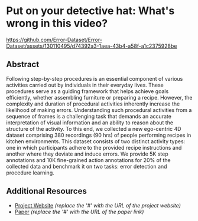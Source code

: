 # Put on your detective hat: What's wrong in this video?

https://github.com/Error-Dataset/Error-Dataset/assets/130110495/d74392a3-1aea-43b4-a58f-a1c2375928be


## Abstract
Following step-by-step procedures is an essential component of various activities carried out by individuals in their everyday lives. 
These procedures serve as a guiding framework that helps achieve goals efficiently, whether assembling furniture or preparing a recipe. 
However, the complexity and duration of procedural activities inherently increase the likelihood of making errors. 
Understanding such procedural activities from a sequence of frames is a challenging task that demands an accurate interpretation of visual information and an ability to reason about the structure of the activity. 
To this end, we collected a new ego-centric 4D dataset comprising 380 recordings (90 hrs) of people performing recipes in kitchen environments. 
This dataset consists of two distinct activity types: one in which participants adhere to the provided recipe instructions and another where they deviate and induce errors. 
We provide 5K step annotations and 10K fine-grained action annotations for 20% of the collected data and benchmark it on two tasks: error detection and procedure learning.

## Additional Resources

- [Project Website](https://error-dataset.github.io/ErrorDataset/index.html) *(replace the '#' with the URL of the project website)*
- [Paper](https://utdallas.app.box.com/folder/216041407626?s=840gpo2es7k2autkb4nqvzkzaikmd2ic) *(replace the '#' with the URL of the paper link)*

<!---
## Citation
If the paper is published and has a bibtex citation, include it here.
-->
